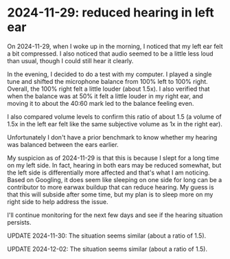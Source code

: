 # 2024-11-29: reduced hearing in left ear

On 2024-11-29, when I woke up in the morning, I noticed that my left
ear felt a bit compressed. I also noticed that audio seemed to be a
little less loud than usual, though I could still hear it clearly.

In the evening, I decided to do a test with my computer. I played a
single tune and shifted the microphone balance from 100% left to 100%
right. Overall, the 100% right felt a little louder (about 1.5x). I
also verified that when the balance was at 50% it felt a little louder
in my right ear, and moving it to about the 40:60 mark led to the
balance feeling even.

I also compared volume levels to confirm this ratio of about 1.5 (a
volume of 1.5x in the left ear felt like the same subjective volume as
1x in the right ear).

Unfortunately I don't have a prior benchmark to know whether my
hearing was balanced between the ears earlier.

My suspicion as of 2024-11-29 is that this is because I slept for a
long time on my left side. In fact, hearing in both ears may be
reduced somewhat, but the left side is differentially more affected
and that's what I am noticing. Based on Googling, it does seem like
sleeping on one side for long can be a contributor to more earwax
buildup that can reduce hearing. My guess is that this will subside
after some time, but my plan is to sleep more on my right side to help
address the issue.

I'll continue monitoring for the next few days and see if the hearing
situation persists.

UPDATE 2024-11-30: The situation seems similar (about a ratio of 1.5).

UPDATE 2024-12-02: The situation seems similar (about a ratio of 1.5).
